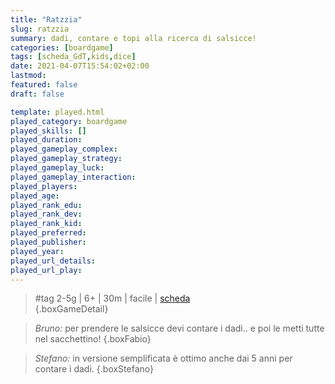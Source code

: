 ```yaml
---
title: "Ratzzia"
slug: ratzzia
summary: dadi, contare e topi alla ricerca di salsicce!
categories: [boardgame]
tags: [scheda_GdT,kids,dice]
date: 2021-04-07T15:54:02+02:00
lastmod: 
featured: false
draft: false

template: played.html
played_category: boardgame
played_skills: []
played_duration: 
played_gameplay_complex: 
played_gameplay_strategy: 
played_gameplay_luck: 
played_gameplay_interaction: 
played_players: 
played_age: 
played_rank_edu: 
played_rank_dev: 
played_rank_kid: 
played_preferred: 
played_publisher: 
played_year: 
played_url_details: 
played_url_play: 
---
```


> #tag
> 2-5g | 6+ | 30m | facile | [scheda]()  
{.boxGameDetail}

> *Bruno:* per prendere le salsicce devi contare i dadi.. e poi le metti tutte nel sacchettino!
{.boxFabio}

> *Stefano:* in versione semplificata è ottimo anche dai 5 anni per contare i dadi. 
{.boxStefano}
